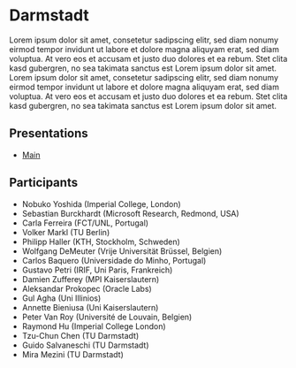 # Darmstadt


Lorem ipsum dolor sit amet, consetetur sadipscing elitr, sed diam nonumy eirmod tempor invidunt ut labore et dolore magna aliquyam erat, sed diam voluptua. At vero eos et accusam et justo duo dolores et ea rebum. Stet clita kasd gubergren, no sea takimata sanctus est Lorem ipsum dolor sit amet. Lorem ipsum dolor sit amet, consetetur sadipscing elitr, sed diam nonumy eirmod tempor invidunt ut labore et dolore magna aliquyam erat, sed diam voluptua. At vero eos et accusam et justo duo dolores et ea rebum. Stet clita kasd gubergren, no sea takimata sanctus est Lorem ipsum dolor sit amet.

## Presentations


- [Main](https://github.com/pl4ds/Darmstadt-2018/blob/master/PL4DS%20Meeting.pdf)

## Participants

- Nobuko Yoshida (Imperial College, London)
- Sebastian Burckhardt (Microsoft Research, Redmond, USA)
- Carla Ferreira (FCT/UNL, Portugal)
- Volker Markl (TU Berlin)
- Philipp Haller (KTH, Stockholm, Schweden)
- Wolfgang DeMeuter (Vrije Universität Brüssel, Belgien)
- Carlos Baquero (Universidade do Minho, Portugal)
- Gustavo Petri (IRIF, Uni Paris, Frankreich)
- Damien Zufferey (MPI Kaiserslautern)
- Aleksandar Prokopec (Oracle Labs)
- Gul Agha (Uni Illinios)
- Annette Bieniusa (Uni Kaiserslautern)
- Peter Van Roy (Université de Louvain, Belgien)
- Raymond Hu (Imperial College London)
- Tzu-Chun Chen (TU Darmstadt)
- Guido Salvaneschi (TU Darmstadt)
- Mira Mezini (TU Darmstadt)
